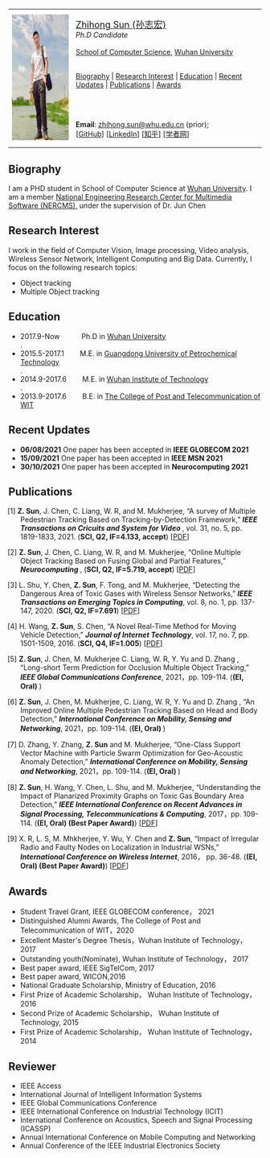 <a id="home" class="anchor"></a>
<div id="container"> 
<div class="container"> 

<table class="imgtable"><tr><td>
<a href="./"><img src="/new.jpg" alt="" height="250x" width="220x"  /></a></td>
<td align="left"><p><a href="./"><font size="4">Zhihong Sun (孙志宏)</font></a><br />
<i> Ph.D Candidate </i>
<br /><br />
<a href="http://cs.whu.edu.cn/aspx/enmain/">School of Computer Science</a>,
<a href="https://www.whu.edu.cn/">Wuhan University</a><br />
<br />

 <A HREF="#Biography">Biography</A> |
 <A HREF="#Interest">Research Interest</A> | 
 <A HREF="#Education">Education</A> | 
 <A HREF="#Recent Updates">Recent Updates</A> | 
 <A HREF="#Publications">Publications</A> | 
 <A HREF="#Awards">Awards</A>
 
<br />
<br />
 
 <b>Email</b>: <u>zhihong.sun@whu.edu.cn</u>  (prior); <br />
[<a href="https://github.com/szh91" target="_blank">GitHub</a>]
[<a href="https://www.linkedin.com/in/zhihong-sun-1a9172136/" target="_blank">LinkedIn</a>]
[<a href="https://www.zhihu.com/people/sun-zhi-hong-49" target="_blank"><font style="font-family:Microsoft YaHei">知乎</font></a>]
[<a href="http://www.scholat.com/sunzhihong" target="_blank"><font style="font-family:Microsoft YaHei">学者网</font></a>]</p>
</td></tr></table>

<A NAME="Biography"><h2>Biography</h2></A>
I am a PHD student in School of Computer Science at <a href="https://www.whu.edu.cn/">Wuhan University</a>. I am a member <a href="http://multimedia.whu.edu.cn/">National Engineering Research Center for Multimedia Software (NERCMS)</a>, under the supervision of Dr. Jun Chen

<A NAME="Interest"><h2>Research Interest</h2></A>
I work in the field of Computer Vision,  Image processing, Video analysis, Wireless Sensor Network, Intelligent Computing and Big Data. Currently, I focus on the following research topics:
<ul>
<li>Object tracking</li>
<Li>Multiple Object tracking</Li>
</ul>

<A NAME="Education"><h2>Education</h2></A>
<ul>
<li>2017.9-Now &nbsp;&nbsp;&nbsp;&nbsp;&nbsp;&nbsp;&nbsp;&nbsp;&nbsp; Ph.D in <a href="https://www.whu.edu.cn/">Wuhan University</a></li>. 
 
<Li>2015.5-2017.1 &nbsp;&nbsp;&nbsp;&nbsp;&nbsp;&nbsp; M.E. in <a href="http://www.gdupt.edu.cn/">Guangdong University of Petrochemical Technology</a></li>.
 
<li>2014.9-2017.6 &nbsp;&nbsp;&nbsp;&nbsp;&nbsp;&nbsp; M.E. in <a href="https://www.wit.edu.cn/">Wuhan Institute of Technology</a></li>. 
 
<li>2013.9-2017.6 &nbsp;&nbsp;&nbsp;&nbsp;&nbsp;&nbsp; B.E. in <a href="http://www.witpt.edu.cn/">The College of Post and Telecommunication of WIT</a></li>
</ul>

<A NAME="Recent Updates"><h2>Recent Updates</h2></A>
<ul>
 <li><b>06/08/2021</b> One paper has been accepted in  <b>IEEE GLOBECOM 2021</b> </li>
<Li><b>15/09/2021</b> One paper has been accepted in  <b>IEEE MSN 2021</b></Li>
<Li><b>30/10/2021</b> One paper has been accepted in  <b>Neurocomputing 2021</b></Li>
</ul>
 
 
<A NAME="Publications"><h2>Publications</h2></A>
<ul>
<p style="text-indent: -1.6rem;margin-left: 0rem;">
<span>[1] <b>Z. Sun</b>, J. Chen, C. Liang, W. R, and M. Mukherjee, 
“A survey of Multiple Pedestrian Tracking Based on Tracking-by-Detection Framework,” 
<b><i>IEEE Transactions on Cricuits and System for Video </i></b>, 
 vol. 31, no. 5, pp. 1819-1833, 2021. 
(<b>SCI, Q2, IF=4.133, accept</b>)
[<a href= "https://ieeexplore.ieee.org/stamp/stamp.jsp?tp=&arnumber=9142255">PDF</a>]
</span>
</p>
 

<p style="text-indent: -1.6rem;margin-left: 0rem;">
<span>[2] <b>Z. Sun</b>, J. Chen, C. Liang, W. R, and M. Mukherjee, 
“Online Multiple Object Tracking Based on Fusing Global and Partial Features,” 
<b><i>Neurocomputing </i></b>, 
(<b>SCI, Q2, IF=5.719, accept</b>)
[<a href= "https://pdf.sciencedirectassets.com/271597/AIP/1-s2.0-S0925231221016647/main.pdf?X-Amz-Security-Token=IQoJb3JpZ2luX2VjEK%2F%2F%2F%2F%2F%2F%2F%2F%2F%2F%2FwEaCXVzLWVhc3QtMSJHMEUCIQCybNB%2FCZ6tiD7ABJLpwx5rVzXErQUyr6UaNF3lK1AZ%2BAIgZQdahQQak6rukW%2B8LKxwLbRcSV6bx3W1oV3h7JjCNIYq%2BgMIWBAEGgwwNTkwMDM1NDY4NjUiDCfElcueRSttcofekirXA7hveizRZXrlwdoC3RqR6QAPGHDrs35wdNnVnv2SMMKxzu9a1Rw9NgS3pVlzQwzvQL2%2FnLCzbC%2BlR2n%2BQgkiJv1E0lGQMQm3CS7Rp7bcmTLrobr%2BWgKtDn4m%2Bugo7Zx16ostRyaKQ7916dWd7RGcyqJtAao5uQdNg0%2B8UeC10XddJSuHsvYuwgGVwNwD8bESMXySZrHknQ8CNTYYiYq9ybrWnFdkrFtRYIyRrpjF2%2FHnfXXr%2BLZjC760ZsDT0WlRu7lYpPA6tzaYRpytxAuKnMlFj7P2vSXFGJp%2BwfKqiM7UL2TB3TmPWMvwQAQmGoIihUkFaC1gewOmW9HDy3sEB4vV2aOA4M1WhJPQf0x1fnQhzpygxvBO1qt6Bo7%2F2pvtq32dbxmLM0IFg91PsMUEyLYVXwpemU5AIsSl8jRthrTjk7uN7R91JkOvFCU7u1HlF5ZKAN%2Fu34JDHwjUGhiRoisJL4iQN0ZlRDzgkhGXxSook1gkRzXbDLInrGewsen%2BDOOJgiX%2BOD0bBfZ7legsbQTJkaTi%2B5OxSHTSCUG3vKG259cXfPVHflhUMFkSQPFE6FhyDfdkTYREAeI3D%2BzJlqKCl5tIFI%2BAdj7%2BGpAr4T7SXUZHEZhy%2FDDJhI6MBjqlAWnSGCDytzjjTY7Iw%2FQO2zDT6KIe4RCEEq4VMm81752FgZCd911WbqqVDzAQvLgNJzvM4vKvPMcSkjIdQfPEoEHcSaflznTe6HyDQ4KfscSVGDzt%2B%2BjjIvvBTtioXwGsQcPhD3bSZQ5%2BoJsapX6MnHJ5NK%2FAHjuQ5pP5wOmEPCIFJmTdtgK2EdG5BOQdxTrVbmJNtGaqychdA8pxcwFr0IPcsB9MDw%3D%3D&X-Amz-Algorithm=AWS4-HMAC-SHA256&X-Amz-Date=20211104T081044Z&X-Amz-SignedHeaders=host&X-Amz-Expires=300&X-Amz-Credential=ASIAQ3PHCVTYXVRVA5YO%2F20211104%2Fus-east-1%2Fs3%2Faws4_request&X-Amz-Signature=1aa2186d81e611d0019bcf1cab77987bdde1f8ed630b3f83c25f4aef1ab94a33&hash=d3ef9d54e222a0006cb7306fe26ed1d67d7493711e19dbf5754d83157b19cd09&host=68042c943591013ac2b2430a89b270f6af2c76d8dfd086a07176afe7c76c2c61&pii=S0925231221016647&tid=spdf-65646ca9-1e74-4cfa-b1b2-22d13b324cd7&sid=722c35585fcfc54ec5884cb5d79bc322e7a8gxrqb&type=client">PDF</a>]
</span>
</p>
 
 <p style="text-indent: -1.6rem;margin-left: 0rem;">
 <span>[3] L. Shu, Y. Chen, <b>Z. Sun</b>, F. Tong, and M. Mukherjee, 
“Detecting the Dangerous Area of Toxic Gases with Wireless Sensor Networks,” 
<b><i>IEEE Transactions on Emerging Topics in Computing</i></b>, 
vol. 8, no. 1, pp. 137-147, 2020. 
(<b>SCI, Q2, IF=7.691</b>)
[<a href= "https://ieeexplore.ieee.org/stamp/stamp.jsp?tp=&arnumber=7917279">PDF</a>]
</span>
</p>

 <p style="text-indent: -1.6rem;margin-left: 0rem;">
 <span>[4] H. Wang, <b>Z. Sun</b>, S. Chen, 
“A Novel Real-Time Method for Moving Vehicle Detection,” 
<b><i>Journal of Internet Technology</i></b>, 
vol. 17, no. 7, pp. 1501-1509, 2016. 
(<b>SCI, Q4, IF=1.005</b>)
[<a href= "http://www.airitilibrary.cn/DownloadArticle/DownloadArticleFile?strDocID=16079264-201612-201701100006-201701100006-1501-1509&publishTypeID=P001&pubIntoPublishTypeID=P001">PDF</a>]
</span>
</p>

 
 <p style="text-indent: -1.6rem;margin-left: 0rem;">
 <span>[5] <b>Z. Sun</b>, J. Chen, M. Mukherjee C. Liang, W. R, Y. Yu and D. Zhang , 
“Long-short Term Prediction for Occlusion Multiple Object Tracking,” 
<b><i>IEEE Global Communications Conference</i></b>, 
2021，pp. 109-114.
(<b>(EI, Oral) </b>)
</span>
</p>
 
  <p style="text-indent: -1.6rem;margin-left: 0rem;">
 <span>[6] <b>Z. Sun</b>, J. Chen, M. Mukherjee, C. Liang, W. R, Y. Yu and D. Zhang , 
“An Improved Online Multiple Pedestrian Tracking Based on Head and Body Detection,” 
<b><i>International Conference on Mobility, Sensing and Networking</i></b>, 
2021，pp. 109-114.
(<b>(EI, Oral) </b>)
</span>
</p>
 
   <p style="text-indent: -1.6rem;margin-left: 0rem;">
 <span>[7] D. Zhang, Y. Zhang, <b>Z. Sun</b> and M. Mukherjee,
“One-Class Support Vector Machine with Particle Swarm Optimization for Geo-Acoustic Anomaly Detection,” 
<b><i>International Conference on Mobility, Sensing and Networking</i></b>, 
2021，pp. 109-114.
(<b>(EI, Oral) </b>)
</span>
</p>
 
 <p style="text-indent: -1.6rem;margin-left: 0rem;">
 <span>[8] <b>Z. Sun</b>, H. Wang, Y. Chen, L. Shu, and M. Mukherjee, 
“Understanding the Impact of Planarized Proximity Graphs on Toxic Gas Boundary Area Detection,” 
<b><i>IEEE International Conference on Recent Advances in Signal Processing, Telecommunications & Computing</i></b>, 
2017，pp. 109-114.
(<b>(EI, Oral) (Best Paper Award)</b>)
[<a href= "https://ieeexplore.ieee.org/stamp/stamp.jsp?tp=&arnumber=7849805&tag=1">PDF</a>]
</span>
</p>

 <p style="text-indent: -1.6rem;margin-left: 0rem;">
 <span>[9] X. R, L. S, M. Mhkherjee, Y. Wu, Y. Chen and <b>Z. Sun</b>, 
“Impact of Irregular Radio and Faulty Nodes on Localization in Industrial WSNs,” 
<b><i>International Conference on Wireless Internet</i></b>, 
2016， pp. 36-48.
(<b>(EI, Oral) (Best Paper Award)</b>)
[<a href= "https://link.springer.com/content/pdf/10.1007%2F978-3-319-72998-5_5.pdf">PDF</a>]
</span>
</p>
</ul>

<A NAME="Awards"><h2>Awards</h2></A>
<ul>
<li>Student Travel Grant, IEEE GLOBECOM conference， 2021 </li>
<li>Distinguished Alumni Awards, The College of Post and Telecommunication of WIT，2020</li>
<li>Excellent Master's Degree Thesis，Wuhan Institute of Technology， 2017</li>
<li>Outstanding youth(Nominate), Wuhan Institute of Technology， 2017</li>
<li>Best paper award, IEEE SigTelCom, 2017</li>
<li>Best paper award, WICON,2016</li>
<li>National Graduate Scholarship, Ministry of Education, 2016</li>
<li>First Prize of Academic Scholarship， Wuhan Institute of Technology， 2016</li>
<li>Second Prize of Academic Scholarship， Wuhan Institute of Technology, 2015</li>
 <li>First Prize of Academic Scholarship， Wuhan Institute of Technology，2014</li>
</ul>

<A NAME="Reviewer"><h2>Reviewer</h2></A>
<ul>
<li>IEEE Access</li>
<li>International Journal of Intelligent Information Systems</li>
<li>IEEE Global Communications Conference</li>
<li>IEEE International Conference on Industrial Technology (ICIT)</li>
<li>International Conference on Acoustics, Speech and Signal Processing (ICASSP)</li>
<li>Annual International Conference on Mobile Computing and Networking</li>
<li>Annual Conference of the IEEE Industrial Electronics Society</li>
</ul>
